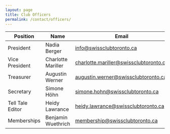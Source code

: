 ```yaml
---
layout: page
title: Club Officers
permalink: /contact/officers/
---
```


| Position         | Name               | Email                                    |
| ---------------- | ------------------ | ---------------------------------------- |
| President        | Nadia Berger       | <info@swissclubtoronto.ca>               |
| Vice President   | Charlotte Mariller | <charlotte.mariller@swissclubtoronto.ca> |
| Treasurer        | Augustin Werner    | <augustin.werner@swissclubtoronto.ca>    |
| Secretary        | Simone Höhn        | <simone.hohn@swissclubtoronto.ca>        |
| Tell Tale Editor | Heidy Lawrance     | <heidy.lawrance@swissclubtoronto.ca>     |
| Memberships      | Benjamin Wuethrich | <membership@swissclubtoronto.ca>         |
